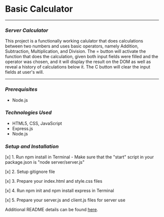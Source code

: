# **Basic Calculator**
---
### **_Server Calculator_**
This project is a functionally working calulator that does calculations between two numbers and uses basic operators, namely Addition, Subtraction, Multiplication, and Division.
The = button will activate the function that does the calculation, given both input fields were filled and the operator was chosen, and it will display the result on the DOM as well as reveal a history of calculations below it. The C button will clear the input fields at user's will. 

---
### **_Prerequisites_**
- Node.js

### **_Technologies Used_**
- HTML5, CSS, JavaScript
- Express.js
- Node.js

### **_Setup and Installation_**

[x] 1. Run npm install in Terminal
    - Make sure that the "start" script in your package.json is "node server/server.js"

[x] 2. Setup gitignore file

[x] 3. Prepare your index.html and style.css files

[x] 4. Run npm init and npm install express in Terminal

[x] 5. Prepare your server.js and client.js files for server use

Additional README details can be found [here](https://github.com/PrimeAcademy/readme-template/blob/master/README.md).
